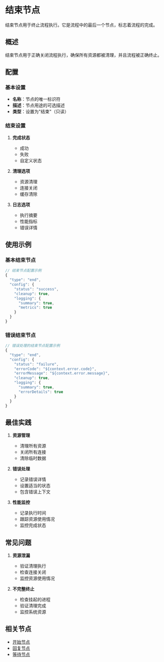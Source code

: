 # 结束节点

结束节点用于终止流程执行。它是流程中的最后一个节点，标志着流程的完成。

## 概述

结束节点用于正确关闭流程执行，确保所有资源都被清理，并且流程被正确终止。

## 配置

### 基本设置

- **名称**：节点的唯一标识符
- **描述**：节点用途的可选描述
- **类型**：设置为"结束"（只读）

### 结束设置

1. **完成状态**
   - 成功
   - 失败
   - 自定义状态

2. **清理选项**
   - 资源清理
   - 连接关闭
   - 缓存清除

3. **日志选项**
   - 执行摘要
   - 性能指标
   - 错误详情

## 使用示例

### 基本结束节点

```javascript
// 结束节点配置示例
{
  "type": "end",
  "config": {
    "status": "success",
    "cleanup": true,
    "logging": {
      "summary": true,
      "metrics": true
    }
  }
}
```

### 错误结束节点

```javascript
// 错误处理的结束节点配置示例
{
  "type": "end",
  "config": {
    "status": "failure",
    "errorCode": "${context.error.code}",
    "errorMessage": "${context.error.message}",
    "cleanup": true,
    "logging": {
      "summary": true,
      "errorDetails": true
    }
  }
}
```

## 最佳实践

1. **资源管理**
   - 清理所有资源
   - 关闭所有连接
   - 清除临时数据

2. **错误处理**
   - 记录错误详情
   - 设置适当的状态
   - 包含错误上下文

3. **性能监控**
   - 记录执行时间
   - 跟踪资源使用情况
   - 监控完成状态

## 常见问题

1. **资源泄漏**
   - 验证清理执行
   - 检查连接关闭
   - 监控资源使用情况

2. **不完整终止**
   - 检查挂起的进程
   - 验证清理完成
   - 监控系统资源

## 相关节点

- [开始节点](./start-node.md)
- [回复节点](./reply-node.md)
- [等待节点](./wait-node.md) 